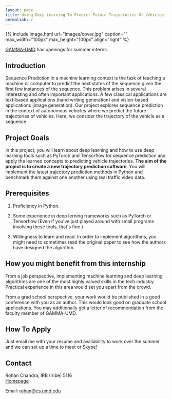```yaml
---
layout: page
title: Using Deep Learning To Predict Future Trajectories Of Vehicles!
permalink: /
---
```


{% include image.html url="images/cover.jpg" caption="" max_width="100px" max_height="100px" align="right" %}

[GAMMA-UMD](http://gamma.web.unc.edu/) has openings for summer interns.

## Introduction
Sequence Prediction in a machine learning context is the task of teaching a machine or computer to predict the next states of the sequence given the first few instances of the sequence. This problem arises in several interesting and often important applications. A few classical applications are text-based applications (hand writing generation) and vision-based applications (image generation). Our project explores sequence prediction in the context of autonomous vehicles where we predict the future trajectories of vehicles. Here, we consider the trajectory of the vehicle as a sequence.

## Project Goals	
<!-- In this modern *Deep Learning* age, several new approaches to trajectory prediction have emerged. However, despite the recent explosion of work in this area, surprisingly little has been done to build efficient, practical implementations of these new methods, and benchmark them against one another. -->
In this project, you will learn about deep learning and how to use deep learning tools such as PyTorch and Tensorflow for sequence prediction and apply the learned concepts to predicting vehicle trajectories. **The aim of the project is to create a new trajectory prediction software**. You will implement the latest trajectory prediction methods in Python	and benchmark them against one another using real traffic video data. 

## Prerequisites
1. Proficiency in Python.  

2. Some experience in deep lerning frameworks such as PyTorch or Tensorflow (Even if you've just played around with small programs involving these tools, that's fine.)

3. Willingness to learn and read. In order to implement algorithms, you might need to sometimes read the original paper to see how the authors have designed the algorithm. 

## How you might benefit from this internship
From a job perspective, implementing machine learning and deep learning algorithms are one of the most highly valued skills in the tech industry. Practical experience in this area would set you apart from the crowd. 

From a grad school perspective, your work would be published in a good conference with you as an author. This would look good on graduate school applications. You may additionally get a letter of recommendation from the faculty member of GAMMA-UMD.

## How To Apply
Just email me with your resume and availability to work over the summer and we can set up a time to meet or Skype!

## Contact

Rohan Chandra, IRB (Iribe) 5116 <br />
[Homepage](https://rohanchandra30.github.io/) <br />
<!-- [Yavin] <br /> -->
Email: rohan@cs.umd.edu

